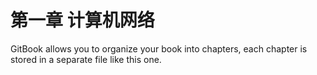 # 第一章 计算机网络

GitBook allows you to organize your book into chapters, each chapter is stored in a separate file like this one.


